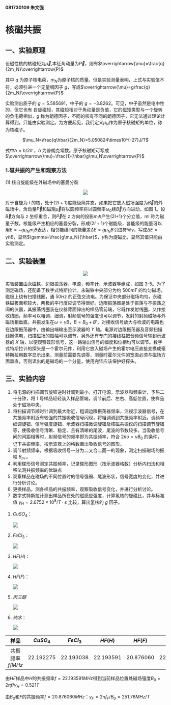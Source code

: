 **081730109 朱文强**

# 核磁共振

## 一、实验原理

设磁性核的核磁矩为$\overrightarrow{\mu}$,本征角动量为$\overrightarrow{P}$，则有$\overrightarrow{\mu}=\frac{q}{2m_N}\overrightarrow{P}$

其中 $q$ 为原子核电荷，$m_N$为原子核的质量。但是实验测量表明，上式与实验值不符，必须引进一个无量纲因子 $g$，写成$\overrightarrow{\mu}=g\frac{q}{2m_N}\overrightarrow{P}$

实验测出质子的 $g=5.585691$，中子的 $g=-3.8262$。可见，中子虽然是电中性的，但它也有
自旋磁矩，其磁矩相对于角动量是负值，它的磁矩类型与一个旋转的负电荷相似，$g$ 称为朗德因子，不同的核有不同的朗德因子，它无法通过理论计算得到，只能由实验测定。为方便起见，我们定义$\mu_N$作为原子核磁矩的单位，称为核磁子。

<div align = "center">

$\mu_N=\frac{q\hbar}{2m_N}=5.050824\times10^{-27}J/T$

<div align = "left">

式中$\hbar=h/2\pi$ ，$h$ 为普朗克常数。原子核磁矩可写成$\overrightarrow{\mu}=\frac{1}{\hbar}g\mu_N\overrightarrow{P}$

### 1.磁共振的产生和观察方法

(1) 核自旋能级在外磁场中的塞曼分裂

<div align = "center"><image src = "1.png">

<div align = "left">

对于自旋为 $I$ 的核，处于$(2I+1)$度能级简并态，如果把它放入磁场强度为$\overrightarrow{B}$的外磁场中，角动量$\overrightarrow{P}$和磁矩$\overrightarrow{\mu}$将以圆频率将以圆频率$\omega_0$绕$\overrightarrow{B}$方向进动，如图 1。设$\overrightarrow{B}$方向与 z 坐标重合，则$\overrightarrow{P}$在 z 方向的投影$m_I\hbar$产生(2I+1)个分立值，mI 称为磁量子数，核能级产生相应的塞曼分裂，形成$(2I+1)$个磁能级，各能级的能量可以用$E=-g\mu_Nm_IB$表达，相邻能级间的能量差$\Delta E=g\mu_NB$引进符号$\gamma$，写成$\Delta E = \gamma\hbar B$，显然$\gamma=\frac{g\mu_N}{\hbar}$，$\gamma$称为旋磁比，显然其值只能由实验测定。

## 二、实验装置

<div align = "center"><image src = "2.png">

<div align = "left">


实验装置由永磁铁、边限振荡器，电源，频率计、示波器等组成，如图 3-5。为了测定磁场，还配备了数字式特斯拉计。永磁铁中央部分为约 $500mT$ 的均匀磁场，磁极上绕有扫描线圈，通 $50Hz$ 的正弦交流电。为保证中央部分磁场均匀，永磁铁磁极面积较大，两极的平行度应调节得很好。边限振荡器是处于振荡与不振荡之间的仪器，其振荡线圈装在仪器背面伸出的样品管前端，它既作发射线圈，又作接收线圈，频率可以粗调、细调，射频信号的强度也可以调节，发射的射频磁场与外磁场相垂直。共振发生在$ω=γB，B=B_0+B’$，对接收信号放大与检波的电路也在边限振荡器中，由输出端输出至示波器的 $Y$ 轴。电源对边限振荡器及音频扫描线圈供电，扫描磁场的振幅可以调节，另外还有专门的接线柱把音频信号输到示波器的 $X$ 轴，以便观察碟形信号，这一路输出信号的幅度和位相均可以调节。数字式特斯拉计的探头是一个霍尔元件，利用它放入磁场产生的霍尔电压直接变换成毫特斯拉用数字显示出来，测量前需要先调零，测量时霍尔元件的宽面必须与磁场方面垂直，否则读出的是磁场的一个分量，使用完毕应该保护好探头。

## 三、实验内容

1. 将电源的扫描调节旋钮逆时针调到最小，打开电源，示波器和频率计，予热二十分钟，将 1 号样品轻轻装入样品管端，调节前后、左右、高低位置，使样品处于磁场中央。
2. 将扫描调节顺时针调到最大附近，粗调边限振荡器频率，注视示波器信号，在共振频率附近有较强的共振吸收信号闪现，将粗调调到共振频率附近。调频率细调旋钮、信号强度旋钮、示波器扫描微调旋钮及核磁共振仪的扫描调节旋钮等，使吸收信号清晰、稳定、且有清晰的尾波，尾波的节数较多。当吸收信号间的间距相等时，射频信号的频率即为共振频率，符合 $2πυ=γB_0$ 的条件，记下共振频率，按示波器上的格数画出吸收信号的图形。
3. 调节射频频率，根据吸收信号一分为二又合二而一的现象，测定扫描磁场的振幅 $B_m$.。
4. 利用碟形信号测定共振频率，记录碟形图形（按示波器格数）分析内扫法和相移法测共振频率的优缺点
5. 观察样品在磁场的不同位置时的信号强弱、尾波形状，信号宽度的变化，并进行分析讨论。
6. 更换样品，测各样品的共振频率，观察吸收信号变化，并进行分析讨论。
7. 数字式特斯拉计测出样品所在处的磁感应强度，计算氢核的旋磁比，并与标准值
$\gamma_H=2.6752\times10^{8}/T\cdot s$ 比较，算出氢核的 $g$ 因子。

<div style = "page-break-after:always;"></div>


1. $CuSO_4$：

    ![](3.jpg)

2. $FeCl_3$：

    ![](4.jpg)

3. $HF(H)$：

    ![](5.jpg)
4. $HF(F)$：

    ![](6.jpg)

5. $丙三醇$

    ![](7.jpg)

6. $纯水$：

    ![](8.jpg)

|      样品       | $CuSO_4$  | $FeCl_3$  |  $HF(H)$  |  $HF(F)$  |  丙三醇   |   纯水    |
| :-------------: | :-------: | :-------: | :-------: | :-------: | :-------: | :-------: |
| 共振频率$f/MHz$ | 22.192275 | 22.193038 | 22.193591 | 20.876060 | 22.189677 | 22.189734 |

由$HF$样品中$H$的共振频率$f=22.193591MHz$得到当前样品位置处磁场强度$B_0=2\pi f/\gamma_H=0.521T$

由$B_0$和$F$的共振频率$f=20.876060MHz$：$\gamma_F=2\pi f_F/B_0=251.76MHz/T$




